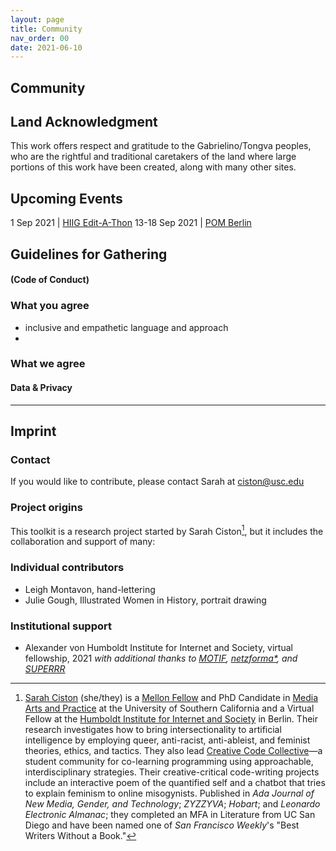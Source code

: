 ```yaml
---
layout: page
title: Community
nav_order: 00
date: 2021-06-10
---
```



<main class="zine">
<section class="zine-page page-1" markdown="1">

# Community

## Land Acknowledgment

This work offers respect and gratitude to the Gabrielino/Tongva peoples, who are the rightful and traditional caretakers of the land where large portions of this work have been created, along with many other sites.

## Upcoming Events

1 Sep 2021 | [HIIG Edit-A-Thon](https://www.hiig.de/en/events/edit-a-thon-intersectional-ai-toolkit/)
13-18 Sep 2021 | [POM Berlin](https://www.pomconference.org/pom-berlin-2021-overview/)

## Guidelines for Gathering 
#### (Code of Conduct)
<!-- could become a how-to for CCC plus Code of Conduct -->
</section>
<section class="zine-page page-2" markdown="1">

### What you agree

* inclusive and empathetic language and approach
* 

### What we agree

#### Data & Privacy

</section>

<section class="zine-page page-3" markdown="1">
</section>

<section class="zine-page page-4" markdown="1">
</section>

<section class="zine-page page-5" markdown="1">
</section>

<section class="zine-page page-6" markdown="1">
</section>

<section class="zine-page page-7" markdown="1">

</section>

<hr>

<section class="zine-page page-8" markdown="1">

## Imprint

### Contact 

If you would like to contribute, please contact Sarah at <a href="mailto:ciston@usc.edu">ciston@usc.edu</a>

### Project origins

This toolkit is a research project started by Sarah Ciston[^bio], but it includes the collaboration and support of many:

### Individual contributors

- Leigh Montavon, hand-lettering
- Julie Gough, Illustrated Women in History, portrait drawing
<!-- - Xin Xin -->
<!-- - Luke -->
<!-- - Illustrator(s) -->
<!-- - Katherine Yang,  -->
<!-- - Lubna ,  -->
<!-- - Maurice ,  -->

### Institutional support

- Alexander von Humboldt Institute for Internet and Society, virtual fellowship, 2021
*with additional thanks to [MOTIF](https://motif-institute.com/), [netzforma*](https://netzforma.org/), and [SUPERRR](https://superrr.net/)*
<!-- - Andrew W. Mellon Foundation, USC Humanities in a Digital World Program, PhD fellowship, 2021–2023  -->
<!-- - USC Media Arts + Practice Division, School of Cinematic Arts, PhD fellowship 2017- -->

[^bio]: [Sarah Ciston](https://sarahciston.com) (she/they) is a [Mellon Fellow]() and PhD Candidate in [Media Arts and Practice]() at the University of Southern California and a Virtual Fellow at the [Humboldt Institute for Internet and Society]() in Berlin. Their research investigates how to bring intersectionality to artificial intelligence by employing queer, anti-racist, anti-ableist, and feminist theories, ethics, and tactics. They also lead [Creative Code Collective](https://creativecodecollective.com)—a student community for co-learning programming using approachable, interdisciplinary strategies. Their creative-critical code-writing projects include an interactive poem of the quantified self and a chatbot that tries to explain feminism to online misogynists. Published in *Ada Journal of New Media, Gender, and Technology*; *ZYZZYVA*; *Hobart*; and *Leonardo Electronic Almanac*; they completed an MFA in Literature from UC San Diego and have been named one of *San Francisco Weekly*'s "Best Writers Without a Book."

</section>
</main>
